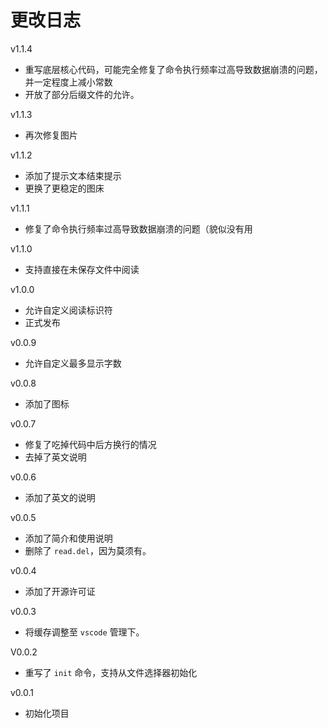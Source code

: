 # 更改日志

v1.1.4
- 重写底层核心代码，可能完全修复了命令执行频率过高导致数据崩溃的问题，并一定程度上减小常数
- 开放了部分后缀文件的允许。

v1.1.3
- 再次修复图片

v1.1.2
- 添加了提示文本结束提示
- 更换了更稳定的图床

v1.1.1
- 修复了命令执行频率过高导致数据崩溃的问题（貌似没有用

v1.1.0
- 支持直接在未保存文件中阅读

v1.0.0
- 允许自定义阅读标识符
- 正式发布

v0.0.9
- 允许自定义最多显示字数

v0.0.8
- 添加了图标

v0.0.7
- 修复了吃掉代码中后方换行的情况
- 去掉了英文说明

v0.0.6
- 添加了英文的说明

v0.0.5
- 添加了简介和使用说明
- 删除了 `read.del`，因为莫须有。

v0.0.4
- 添加了开源许可证

v0.0.3
- 将缓存调整至 `vscode` 管理下。

V0.0.2
- 重写了 `init` 命令，支持从文件选择器初始化

v0.0.1
- 初始化项目